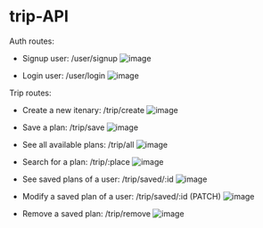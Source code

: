 # trip-API

Auth routes:
- Signup user: /user/signup
![image](https://user-images.githubusercontent.com/90279748/208243457-c3f494bc-f0db-4db8-b160-65ea5f6a8172.png)

- Login user: /user/login
![image](https://user-images.githubusercontent.com/90279748/208244394-7711fff3-09bc-4053-8a40-a8f7f7fcff60.png)



Trip routes:
- Create a new itenary: /trip/create
![image](https://user-images.githubusercontent.com/90279748/208244565-11173826-6e7f-4f81-8126-885ed8a411e5.png)

- Save a plan: /trip/save
![image](https://user-images.githubusercontent.com/90279748/208244701-4c0f9946-8c27-4ba9-b563-e703122d0c82.png)

- See all available plans: /trip/all
![image](https://user-images.githubusercontent.com/90279748/208244765-4cab17ef-d785-4a8a-a744-5e022b8f5579.png)

- Search for a plan: /trip/:place
![image](https://user-images.githubusercontent.com/90279748/208244884-d2f4850b-e619-40aa-9385-899512aaaf0b.png)

- See saved plans of a user: /trip/saved/:id
![image](https://user-images.githubusercontent.com/90279748/208245009-608f3fe5-58fa-4720-a370-904dfbcb2f42.png)

- Modify a saved plan of a user: /trip/saved/:id (PATCH)
![image](https://user-images.githubusercontent.com/90279748/208245145-4fdd0625-0c3a-4945-b509-85960b7a8e20.png)

- Remove a saved plan: /trip/remove
![image](https://user-images.githubusercontent.com/90279748/208245278-67c4fce6-fa4f-43b6-a410-b08396206d42.png)
